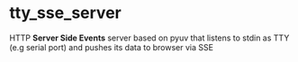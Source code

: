 tty_sse_server
==============

HTTP **Server Side Events** server based on pyuv that listens to stdin as TTY (e.g serial port) and pushes its data to browser via SSE
